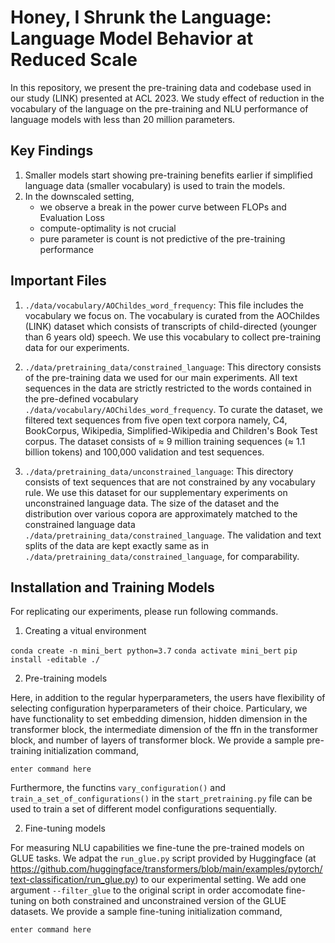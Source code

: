 
# Honey, I Shrunk the Language: Language Model Behavior at Reduced Scale
In this repository, we present the pre-training data and codebase used in our study (LINK) presented at ACL 2023. We study effect of reduction in the vocabulary of the language on the pre-training and NLU performance of language models with less than 20 million parameters.

## Key Findings

1. Smaller models start showing pre-training benefits earlier if simplified language data (smaller vocabulary) is used to train the models.
2. In the downscaled setting, 
    - we observe a break in the power curve between FLOPs and Evaluation Loss
    - compute-optimality is not crucial
    - pure parameter is count is not predictive of the pre-training performance


## Important Files

1. `./data/vocabulary/AOChildes_word_frequency`: This file includes the vocabulary we focus on. The vocabulary is curated from the AOChildes (LINK) dataset which consists of transcripts of child-directed (younger than 6 years old) speech. We use this vocabulary to collect pre-training data for our experiments.


2. `./data/pretraining_data/constrained_language`: This directory consists of the pre-training data we used for our main experiments. All text sequences in the data are strictly restricted to the words contained in the pre-defined vocabulary `./data/vocabulary/AOChildes_word_frequency`. To curate the dataset, we filtered text sequences from five open text corpora namely, C4, BookCorpus, Wikipedia, Simplified-Wikipedia and Children's Book Test corpus. The dataset consists of $\approx$ 9 million training sequences ($\approx$ 1.1 billion tokens) and 100,000 validation and test sequences.

3. `./data/pretraining_data/unconstrained_language`: This directory consists of text sequences that are not constrained by any vocabulary rule. We use this dataset for our supplementary experiments on unconstrained language data. The size of the dataset and the distribution over various copora are approximately matched to the constrained language data `./data/pretraining_data/constrained_language`. The validation and text splits of the data are kept exactly same as in `./data/pretraining_data/constrained_language`, for comparability.


## Installation and Training Models

For replicating our experiments, please run following commands.

1. Creating a vitual environment

`conda create -n mini_bert python=3.7`
`conda activate mini_bert`
`pip install -editable ./`


2. Pre-training models

Here, in addition to the regular hyperparameters, the users have flexibility of selecting configuration hyperparameters of their choice. Particulary, we have functionality to set embedding dimension, hidden dimension in the transformer block, the intermediate dimension of the ffn in the transformer block, and number of layers of transformer block. We provide a sample pre-training initialization command,

`enter command here`

Furthermore, the functins `vary_configuration()` and `train_a_set_of_configurations()` in the `start_pretraining.py` file can be used to train a set of different model configurations sequentially.


2. Fine-tuning models

For measuring NLU capabilities we fine-tune the pre-trained models on GLUE tasks. We adpat the `run_glue.py` script provided by Huggingface (at https://github.com/huggingface/transformers/blob/main/examples/pytorch/text-classification/run_glue.py) to our experimental setting. We add one argument `--filter_glue` to the original script in order accomodate fine-tuning on both constrained and unconstrained version of the GLUE datasets. We provide a sample fine-tuning initialization command,

`enter command here`
